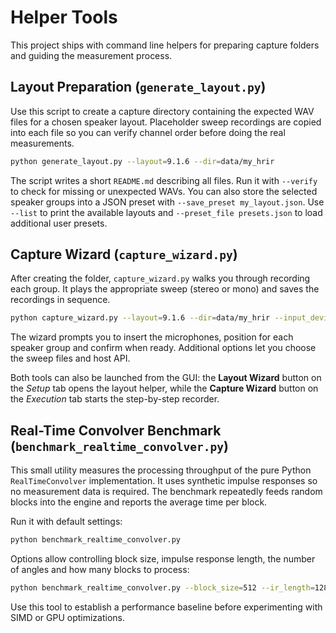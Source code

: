 # Helper Tools

This project ships with command line helpers for preparing capture folders and guiding the measurement process.

## Layout Preparation (`generate_layout.py`)

Use this script to create a capture directory containing the expected WAV files for a chosen speaker layout. Placeholder sweep recordings are copied into each file so you can verify channel order before doing the real measurements.

```bash
python generate_layout.py --layout=9.1.6 --dir=data/my_hrir
```

The script writes a short `README.md` describing all files. Run it with `--verify` to check for missing or unexpected WAVs. You can also store the selected speaker groups into a JSON preset with `--save_preset my_layout.json`. Use `--list` to print the available layouts and `--preset_file presets.json` to load additional user presets.

## Capture Wizard (`capture_wizard.py`)

After creating the folder, `capture_wizard.py` walks you through recording each group. It plays the appropriate sweep (stereo or mono) and saves the recordings in sequence.

```bash
python capture_wizard.py --layout=9.1.6 --dir=data/my_hrir --input_device='USB mic' --output_device='DAC'
```

The wizard prompts you to insert the microphones, position for each speaker group and confirm when ready. Additional options let you choose the sweep files and host API.

Both tools can also be launched from the GUI: the **Layout Wizard** button on the *Setup* tab opens the layout helper, while the **Capture Wizard** button on the *Execution* tab starts the step-by-step recorder.

## Real-Time Convolver Benchmark (`benchmark_realtime_convolver.py`)

This small utility measures the processing throughput of the pure Python
`RealTimeConvolver` implementation. It uses synthetic impulse responses so
no measurement data is required. The benchmark repeatedly feeds random
blocks into the engine and reports the average time per block.

Run it with default settings:

```bash
python benchmark_realtime_convolver.py
```

Options allow controlling block size, impulse response length, the number of
angles and how many blocks to process:

```bash
python benchmark_realtime_convolver.py --block_size=512 --ir_length=128 --angles=8 --blocks=2000
```

Use this tool to establish a performance baseline before experimenting with
SIMD or GPU optimizations.